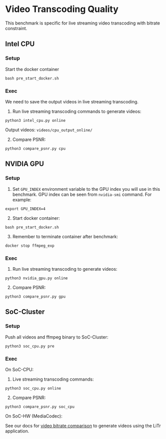 # Video Transcoding Quality

This benchmark is specific for live streaming video transcoding with bitrate constraint.

## Intel CPU

### Setup

Start the docker container

```
bash pre_start_docker.sh
```

### Exec

We need to save the output videos in live streaming transcoding.

1. Run live streaming transcoding commands to generate videos:

```
python3 intel_cpu.py online
```

Output videos: `videos/cpu_output_online/`

2. Compare PSNR:

```
python3 compare_psnr.py cpu
```

## NVIDIA GPU

### Setup

1. Set `GPU_INDEX` environment variable to the GPU index you will use in this benchmark.
GPU index can be seen from `nvidia-smi` command.
For example:

```
export GPU_INDEX=4
```

2. Start docker container:

```
bash pre_start_docker.sh
```

3. Remember to terminate container after benchmark:

```
docker stop ffmpeg_exp
```

### Exec

1. Run live streaming transcoding to generate videos:

```
python3 nvidia_gpu.py online
```

2. Compare PSNR:

```
python3 compare_psnr.py gpu
```

## SoC-Cluster

### Setup

Push all videos and ffmpeg binary to SoC-Cluster:

```
python3 soc_cpu.py pre
```

### Exec

On SoC-CPU:

1. Live streaming transcoding commands:

```
python3 soc_cpu.py online
```

2. Compare PSNR:

```
python3 compare_psnr.py soc_cpu
```

On SoC-HW (MediaCodec):

See our docs for [video bitrate comparison](./video_bitrate.md) to generate videos using the LiTr application.
